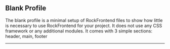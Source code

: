 ## Blank Profile

The blank profile is a minimal setup of RockFrontend files to show how little is necessary to use RockFrontend for your project. It does not use any CSS framework or any additional modules. It comes with 3 simple sections: header, main, footer

---
